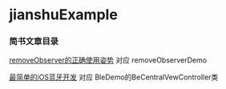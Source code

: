 # jianshuExample
### 简书文章目录

[removeObserver的正确使用姿势](https://www.jianshu.com/p/6a3d6329538d) 对应  removeObserverDemo

[最简单的iOS蓝牙开发](https://www.jianshu.com/p/e76fb14c0c20) 对应  BleDemo的BeCentralVewController类
